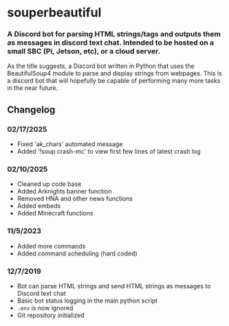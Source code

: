 # souperbeautiful
### A Discord bot for parsing HTML strings/tags and outputs them as messages in discord text chat. Intended to be hosted on a small SBC (Pi, Jetson, etc), or a cloud server.

As the title suggests, a Discord bot written in Python that uses the BeautifulSoup4 module to parse and display strings from webpages. This is a discord bot that will hopefully be capable of performing many more tasks in the near future.  

## Changelog

### 02/17/2025
- Fixed 'ak_chars' automated message
- Added '!soup crash-mc' to view first few lines of latest crash log

### 02/10/2025
- Cleaned up code base
- Added Arknights banner function
- Removed HNA and other news functions
- Added embeds
- Added Minecraft functions

### 11/5/2023
- Added more commands
- Added command scheduling (hard coded)

### 12/7/2019
- Bot can parse HTML strings and send HTML strings as messages to Discord text chat
- Basic bot status logging in the main python script
- `.env` is now ignored
- Git repository initialized
